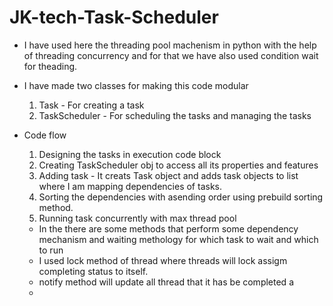 # JK-tech-Task-Scheduler
  - I have used here the threading pool machenism in python with the help of threading concurrency and for that
    we have also used condition wait for theading.

  - I have made two classes for making this code modular
    1. Task - For creating a task
    2. TaskScheduler - For scheduling the tasks and managing the tasks

       
  - Code flow
    1. Designing the tasks in execution code block
    2. Creating TaskScheduler obj to access all its properties and features
    3. Adding task - It creats Task object and adds task objects to list where I am mapping dependencies of tasks.
    4. Sorting the dependencies with asending order using prebuild sorting method.
    5. Running task concurrently with max thread pool
      - In the there are some methods that perform some dependency mechanism and waiting methology for which task to wait and which to run
      - I used lock method of thread where threads will lock assigm completing status to itself.
      - notify method will update all thread that it has be completed a
      - 
      
